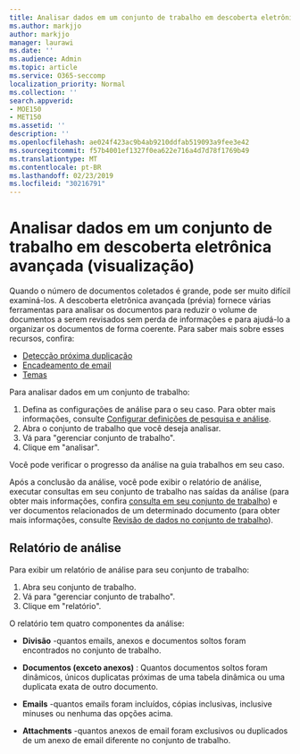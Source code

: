 ```yaml
---
title: Analisar dados em um conjunto de trabalho em descoberta eletrônica avançada (visualização)
ms.author: markjjo
author: markjjo
manager: laurawi
ms.date: ''
ms.audience: Admin
ms.topic: article
ms.service: O365-seccomp
localization_priority: Normal
ms.collection: ''
search.appverid:
- MOE150
- MET150
ms.assetid: ''
description: ''
ms.openlocfilehash: ae024f423ac9b4ab9210ddfab519093a9fee3e42
ms.sourcegitcommit: f57b4001ef1327f0ea622e716a4d7d78f1769b49
ms.translationtype: MT
ms.contentlocale: pt-BR
ms.lasthandoff: 02/23/2019
ms.locfileid: "30216791"
---
```

# <a name="analyze-data-in-a-working-set-in-advanced-ediscovery-preview"></a>Analisar dados em um conjunto de trabalho em descoberta eletrônica avançada (visualização)

Quando o número de documentos coletados é grande, pode ser muito difícil examiná-los. A descoberta eletrônica avançada (prévia) fornece várias ferramentas para analisar os documentos para reduzir o volume de documentos a serem revisados sem perda de informações e para ajudá-lo a organizar os documentos de forma coerente. Para saber mais sobre esses recursos, confira:

- [Detecção próxima duplicação](near-duplicates.md)
- [Encadeamento de email](email-threading.md)
- [Temas](themes.md)

Para analisar dados em um conjunto de trabalho:

1. Defina as configurações de análise para o seu caso. Para obter mais informações, consulte [Configurar definições de pesquisa e análise](configure-search-analytics-settings.md).
2. Abra o conjunto de trabalho que você deseja analisar.
3. Vá para "gerenciar conjunto de trabalho".
4. Clique em "analisar".

Você pode verificar o progresso da análise na guia trabalhos em seu caso.

 Após a conclusão da análise, você pode exibir o relatório de análise, executar consultas em seu conjunto de trabalho nas saídas da análise (para obter mais informações, confira [consulta em seu conjunto de trabalho](working-set-search.md)) e ver documentos relacionados de um determinado documento (para obter mais informações, consulte [ Revisão de dados no conjunto de trabalho](reviewing-data-in-working-set.md)).

## <a name="analytics-report"></a>Relatório de análise

Para exibir um relatório de análise para seu conjunto de trabalho:

1. Abra seu conjunto de trabalho.
2. Vá para "gerenciar conjunto de trabalho".
3. Clique em "relatório".

O relatório tem quatro componentes da análise:

- **Divisão** -quantos emails, anexos e documentos soltos foram encontrados no conjunto de trabalho.

- **Documentos (exceto anexos)** : Quantos documentos soltos foram dinâmicos, únicos duplicatas próximas de uma tabela dinâmica ou uma duplicata exata de outro documento.

- **Emails** -quantos emails foram incluídos, cópias inclusivas, inclusive minuses ou nenhuma das opções acima.

- **Attachments** -quantos anexos de email foram exclusivos ou duplicados de um anexo de email diferente no conjunto de trabalho.